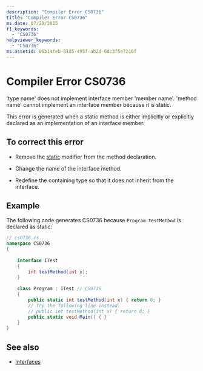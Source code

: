 ```yaml
---
description: "Compiler Error CS0736"
title: "Compiler Error CS0736"
ms.date: 07/20/2015
f1_keywords: 
  - "CS0736"
helpviewer_keywords: 
  - "CS0736"
ms.assetid: 06b14feb-81d5-495f-ab2d-6dc3f5e7216f
---
```

# Compiler Error CS0736

'type name' does not implement interface member 'member name'. 'method name' cannot implement an interface member because it is static.  
  
 This error is generated when a static method is either implicitly or explicitly declared as an implementation of an interface member.  
  
## To correct this error  
  
- Remove the [static](../language-reference/keywords/static.md) modifier from the method declaration.  
  
- Change the name of the interface method.  
  
- Redefine the containing type so that it does not inherit from the interface.  
  
## Example  

 The following code generates CS0736 because `Program.testMethod` is declared as static:  
  
```csharp  
// cs0736.cs  
namespace CS0736  
{
  
    interface ITest  
    {  
        int testMethod(int x);  
    }  
  
    class Program : ITest // CS0736  
    {  
        public static int testMethod(int x) { return 0; }  
        // Try the following line instead.  
        // public int testMethod(int x) { return 0; }  
        public static void Main() { }  
    }
}  
```  
  
## See also

- [Interfaces](../programming-guide/interfaces/index.md)
